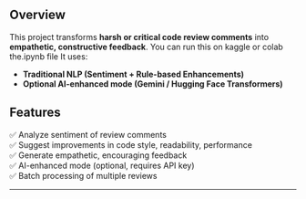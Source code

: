 

## Overview
This project transforms **harsh or critical code review comments** into **empathetic, constructive feedback**.
You can run this on kaggle or colab the.ipynb file 
It uses:
- **Traditional NLP (Sentiment + Rule-based Enhancements)**
- **Optional AI-enhanced mode (Gemini / Hugging Face Transformers)**

## Features
✅ Analyze sentiment of review comments  
✅ Suggest improvements in code style, readability, performance  
✅ Generate empathetic, encouraging feedback  
✅ AI-enhanced mode (optional, requires API key)  
✅ Batch processing of multiple reviews  

---
